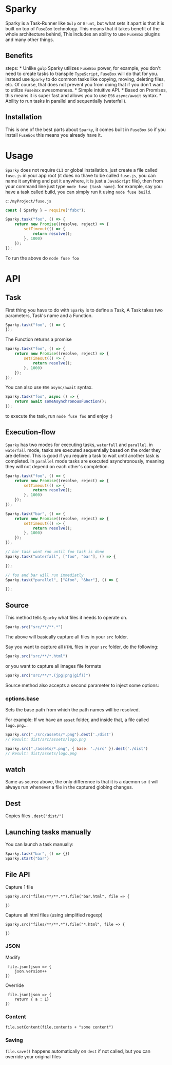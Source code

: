 # Sparky

Sparky is a Task-Runner like `Gulp` or `Grunt`, but what sets it apart is that it is built on top of `FuseBox` technology. This means that it takes benefit of the whole architecture behind, This includes an ability to use `FuseBox` plugins and many other things.

## Benefits

steps:
    * Unlike `gulp` Sparky utilizes `FuseBox` power, for example, you don't need to create tasks to transpile `TypeScript`, `FuseBox` will do that for you. instead use `Sparky` to do common tasks like copying, moving, deleting files, etc. Of course, that does not prevent you from doing that if you don't want to utilize `FuseBox` awesomeness.
    * Simple intuitive API.
    * Based on Promises, this means it is super fast and allows you to use `ES6` `async/await` syntax.
    * Ability to run tasks in parallel and sequentially (waterfall).

## Installation
This is one of the best parts about `Sparky`, it comes built in `FuseBox` so if you install `FuseBox` this means you already have it.

# Usage
`Sparky` does not require `CLI` or global installation. just create a file called `fuse.js` in your app root (it does no thave to be called `fuse.js`, you can name it anything and put it anywhere, it is just a `JavaScript` file), then from your command line just type `node fuse [task name]`. for example, say you have a task called build, you can simply run it using `node fuse build`.

`c:/myProject/fuse.js`
```js
const { Sparky } = require("fsbx");

Sparky.task("foo", () => {
    return new Promise((resolve, reject) => {
        setTimeout(() => {
            return resolve();
        }, 1000)
    });
});
```
To run the above do `node fuse foo`

# API

## Task
First thing you have to do with `Sparky` is to define a Task, A Task takes two parameters, Task's name and a Function.
```js
Sparky.task("foo", () => {
});
```
The Function returns a promise
```js
Sparky.task("foo", () => {
    return new Promise((resolve, reject) => {
        setTimeout(() => {
            return resolve();
        }, 1000)
    });
});
```
You can also use `ES6` `async/await` syntax.
```js
Sparky.task("foo", async () => {
    return await someAsynchronousFunction();
});
```
to execute the task, run `node fuse foo` and enjoy :)

## Execution-flow
`Sparky` has two modes for executing tasks, `waterfall` and `parallel`. in `waterfall` mode, tasks are executed sequentially based on the order they are defined. This is good if you require a task to wait until another task is completed. In `parallel` mode tasks are executed asynchronously, meaning they will not depend on each other's completion.

```js
Sparky.task("foo", () => {
    return new Promise((resolve, reject) => {
        setTimeout(() => {
            return resolve();
        }, 1000)
    });
});

Sparky.task("bar", () => {
    return new Promise((resolve, reject) => {
        setTimeout(() => {
            return resolve();
        }, 1000)
    });
});

// bar task wont run until foo task is done
Sparky.task("waterfall", ["foo", "bar"], () => {

});

// foo and bar will run immediatly
Sparky.task("parallel", ["&foo", "&bar"], () => {

});
```

## Source
This method tells `Sparky` what files it needs to operate on.
 ```js
 Sparky.src("src/**/**.*")
 ```
The above will basically capture all files in your `src` folder.

Say you want to capture all `HTML` files in your `src` folder, do the following:
 ```js
 Sparky.src("src/**/*.html")
 ```
or you want to capture all images file formats
 ```js
 Sparky.src("src/**/*.(jpg|png|gif))")
 ```

Source method also accepts a second parameter to inject some options:

### options.base

Sets the base path from which the path names will be resolved.

For example: If we have an `asset` folder, and inside that, a file called `logo.png`...

```js
Sparky.src("./src/assets/*.png").dest('./dist')
// Result: dist/src/assets/logo.png

Sparky.src("./assets/*.png", { base: './src' }).dest('./dist')
// Result: dist/assets/logo.png
```

## watch
Same as `source` above, the only difference is that it is a daemon so it will always run whenever a file in the captured globing changes.
## Dest

Copies files
`.dest("dist/")`


## Launching tasks manually

You can launch a task manually:

```js
Sparky.task("bar", () => {})
Sparky.start("bar")
```
## File API

Capture 1 file
```
Sparky.src("files/**/**.*").file("bar.html", file => {
   
})
```

Capture all html files (using simplified regexp)
```
Sparky.src("files/**/**.*").file("*.html", file => {
   
})
```

### JSON

Modify
```
 file.json(json => {
    json.version++
})
```

Override

```
 file.json(json => {
    return { a : 1}
})
```

### Content

```
file.setContent(file.contents + "some content")
```

### Saving

`file.save()` happens automatically on `dest` if not called, but you can override your original files
